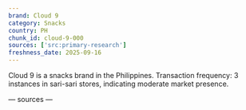 ```yaml
---
brand: Cloud 9
category: Snacks
country: PH
chunk_id: cloud-9-000
sources: ['src:primary-research']
freshness_date: 2025-09-16
---
```


Cloud 9 is a snacks brand in the Philippines. Transaction frequency: 3 instances in sari-sari stores, indicating moderate market presence.

— sources —
